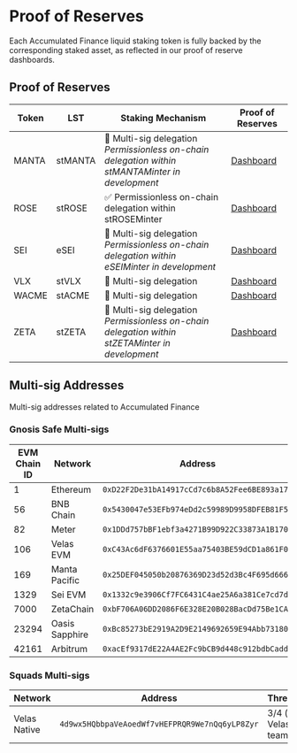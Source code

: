 # Proof of Reserves
Each Accumulated Finance liquid staking token is fully backed by the corresponding staked asset, as reflected in our proof of reserve dashboards.

## Proof of Reserves
| Token | LST | Staking Mechanism | Proof of Reserves |
| -- | -- | -- | -- |
| MANTA | stMANTA | 🔢 Multi-sig delegation<br />*Permissionless on-chain delegation within stMANTAMinter in development* | [Dashboard](dashboards/MANTA.md) |
| ROSE | stROSE | ✅ Permissionless on-chain delegation within stROSEMinter | [Dashboard](dashboards/ROSE.md) |
| SEI | eSEI | 🔢 Multi-sig delegation<br />*Permissionless on-chain delegation within eSEIMinter in development* | [Dashboard](dashboards/SEI.md) |
| VLX | stVLX | 🔢 Multi-sig delegation | [Dashboard](dashboards/VLX.md) |
| WACME | stACME | 🔢 Multi-sig delegation | [Dashboard](dashboards/WACME.md) |
| ZETA | stZETA | 🔢 Multi-sig delegation<br />*Permissionless on-chain delegation within stZETAMinter in development* | [Dashboard](dashboards/ZETA.md) |

## Multi-sig Addresses
Multi-sig addresses related to Accumulated Finance

### Gnosis Safe Multi-sigs
| EVM Chain ID | Network | Address | Threshold | Explorer |
| -- | -- | -- | -- | -- |
| 1 | Ethereum | `0xD22F2De31bA14917cCd7c6b8A52Fee6BE893a17e` | 2/3 | [Explorer](https://etherscan.io/address/0xD22F2De31bA14917cCd7c6b8A52Fee6BE893a17e) |
| 56 | BNB Chain | `0x5430047e53EFb974eDd2c59989D9958DFEB81F56` | 2/3 | [Explorer](https://bscscan.com/address/0x5430047e53EFb974eDd2c59989D9958DFEB81F56) |
| 82 | Meter | `0x1DDd757bBF1ebf3a4271B99D922C33873A1B1706` | 2/3 | [Explorer](https://scan.meter.io/address/0x1ddd757bbf1ebf3a4271b99d922c33873a1b1706) |
| 106 | Velas EVM | `0xC43Ac6dF6376601E55aa75403BE59dCD1a861F0A` | 2/3 | [Explorer](https://evmexplorer.velas.com/address/0xC43Ac6dF6376601E55aa75403BE59dCD1a861F0A) |
| 169 | Manta Pacific | `0x25DEF045050b20876369D23d52d3Bc4F695d6663` | 2/3 | [Explorer](https://pacific-explorer.manta.network/address/0x25DEF045050b20876369D23d52d3Bc4F695d6663) |
| 1329 | Sei EVM | `0x1332c9e3906Cf7FC6431C4ae25A6a381Ce7cd7db` | 2/3 | [Explorer](https://seitrace.com/address/0x1332c9e3906Cf7FC6431C4ae25A6a381Ce7cd7db) |
| 7000 | ZetaChain | `0xbF706A06DD2086F6E328E20B028BacDd75Be1CA8` | 2/3 | [Explorer](https://zetachain.blockscout.com/address/0xbF706A06DD2086F6E328E20B028BacDd75Be1CA8) |
| 23294 | Oasis Sapphire | `0xBc85273bE2919A2D9E2149692659E94Abb731805` | 2/3 | [Explorer](https://explorer.oasis.io/mainnet/sapphire/address/0xBc85273bE2919A2D9E2149692659E94Abb731805) |
| 42161 | Arbitrum | `0xacEf9317dE22A4AE2Fc9bCB9d448c912bdbCadd1` | 2/3 | [Explorer](https://arbiscan.io/address/0xacEf9317dE22A4AE2Fc9bCB9d448c912bdbCadd1) |

### Squads Multi-sigs
| Network | Address | Threshold | Explorer |
| -- | -- | -- | -- |
| Velas Native | `4d9wx5HQbbpaVeAoedWf7vHEFPRQR9We7nQq6yLP8Zyr` | 3/4 (with Velas team) | [Explorer](https://native.velas.com/address/4d9wx5HQbbpaVeAoedWf7vHEFPRQR9We7nQq6yLP8Zyr) |